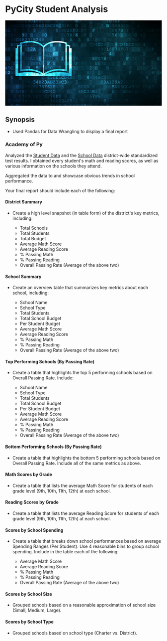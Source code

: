 # PyCity Student Analysis
![1-Logo](Images/school.png)
## Synopsis
- Used Pandas for Data Wrangling to display a final report 
### Academy of Py
Analyzed the [Student Data](PyCity_Analysis/students_complete.csv) and the [School Data](PyCity_Analysis/school_complete.csv) district-wide standardized test results. I obtained every student's math and reading scores, as well as various information on the schools they attend. 

Aggregated the data to and showcase obvious trends in school performance.

Your final report should include each of the following:

#### District Summary
- Create a high level snapshot (in table form) of the district's key metrics, including:

  - Total Schools
  - Total Students
  - Total Budget
  - Average Math Score
  - Average Reading Score
  - % Passing Math
  - % Passing Reading
  - Overall Passing Rate (Average of the above two)
  
#### School Summary
- Create an overview table that summarizes key metrics about each school, including:

  - School Name
  - School Type
  - Total Students
  - Total School Budget
  - Per Student Budget
  - Average Math Score
  - Average Reading Score
  - % Passing Math
  - % Passing Reading
  - Overall Passing Rate (Average of the above two)
  
#### Top Performing Schools (By Passing Rate)

- Create a table that highlights the top 5 performing schools based on Overall Passing Rate. Include:

  - School Name
  - School Type
  - Total Students
  - Total School Budget
  - Per Student Budget
  - Average Math Score
  - Average Reading Score
  - % Passing Math
  - % Passing Reading
  - Overall Passing Rate (Average of the above two)




#### Bottom Performing Schools (By Passing Rate)

- Create a table that highlights the bottom 5 performing schools based on Overall Passing Rate. Include all of the same metrics as above.


#### Math Scores by Grade

- Create a table that lists the average Math Score for students of each grade level (9th, 10th, 11th, 12th) at each school.


#### Reading Scores by Grade

- Create a table that lists the average Reading Score for students of each grade level (9th, 10th, 11th, 12th) at each school.


#### Scores by School Spending

- Create a table that breaks down school performances based on average Spending Ranges (Per Student). Use 4 reasonable bins to group school spending. Include in the table each of the following:

  - Average Math Score
  - Average Reading Score
  - % Passing Math
  - % Passing Reading
  - Overall Passing Rate (Average of the above two)




#### Scores by School Size

- Grouped schools based on a reasonable approximation of school size (Small, Medium, Large).


#### Scores by School Type

- Grouped schools based on school type (Charter vs. District).
